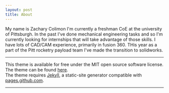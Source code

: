 ```yaml
---
layout: post
title: About
---
```


<p>
My name is Zachary Colimon I'm currently a freshman CoE at the university of Pittsburgh. In the past I've done mechanical engineering tasks and so I'm currently looking for internships that will take advantage of those skills. I have lots of CAD/CAM experience, primarily in fusion 360. THis year as a part of the Pitt rocketry payload team I've made the transition to solidworks.
</p>

<hr>

<p>
This theme is available for free under the MIT open source software license.
<br>
The theme can be found <a href="https://github.com/benradford/Slate-and-Simple-Jekyll-Theme">here</a>.
<br>
The theme requires <a href="https://jekyllrb.com">Jekyll</a>, a static-site generator compatible with <a href="https://pages.github.com">pages.github.com</a>.
</p>

<hr>
